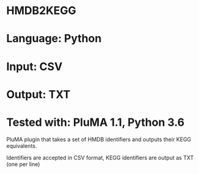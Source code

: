# HMDB2KEGG
# Language: Python
# Input: CSV
# Output: TXT
# Tested with: PluMA 1.1, Python 3.6

PluMA plugin that takes a set of HMDB identifiers and outputs their KEGG equivalents.

Identifiers are accepted in CSV format, KEGG identifiers are output as TXT (one per line)
